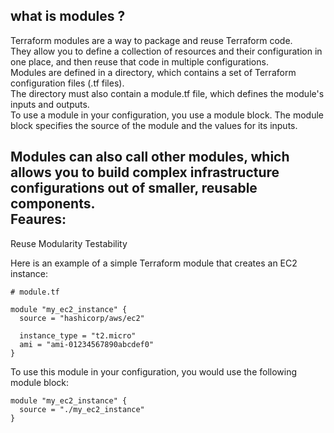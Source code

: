 what is modules ?  
-------------------

Terraform modules are a way to package and reuse Terraform code.  
They allow you to define a collection of resources and their configuration in one place, and then reuse that code in multiple configurations.  
Modules are defined in a directory, which contains a set of Terraform configuration files (.tf files).   
The directory must also contain a module.tf file, which defines the module's inputs and outputs.    
To use a module in your configuration, you use a module block. The module block specifies the source of the module and the values for its inputs.   

Modules can also call other modules, which allows you to build complex infrastructure configurations out of smaller, reusable components.  
Feaures: 
--------
Reuse
Modularity
Testability

Here is an example of a simple Terraform module that creates an EC2 instance:
```
# module.tf

module "my_ec2_instance" {
  source = "hashicorp/aws/ec2"

  instance_type = "t2.micro"
  ami = "ami-01234567890abcdef0"
}
```
To use this module in your configuration, you would use the following module block:
```
module "my_ec2_instance" {
  source = "./my_ec2_instance"
}
```
